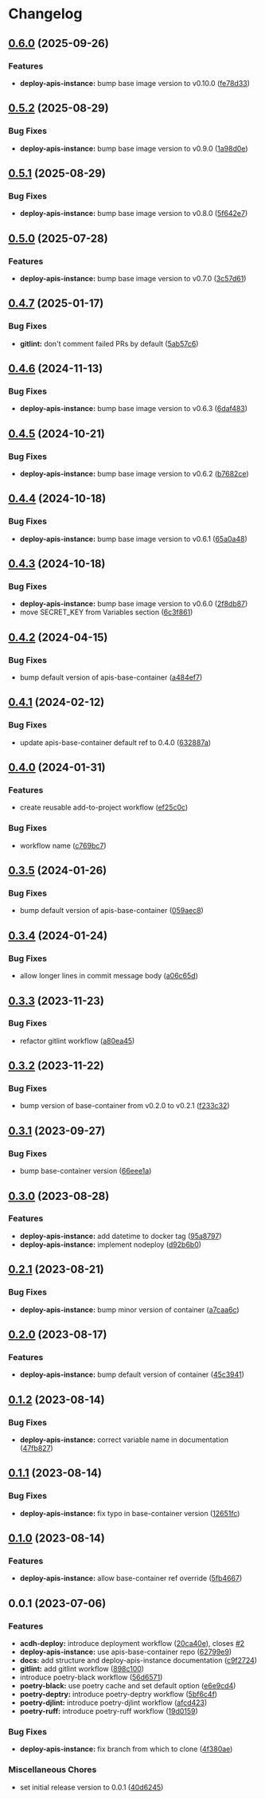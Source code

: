 # Changelog

## [0.6.0](https://github.com/acdh-oeaw/prosnet-workflows/compare/v0.5.2...v0.6.0) (2025-09-26)


### Features

* **deploy-apis-instance:** bump base image version to v0.10.0 ([fe78d33](https://github.com/acdh-oeaw/prosnet-workflows/commit/fe78d33ad2236777d246391ab605802257f4358d))

## [0.5.2](https://github.com/acdh-oeaw/prosnet-workflows/compare/v0.5.1...v0.5.2) (2025-08-29)


### Bug Fixes

* **deploy-apis-instance:** bump base image version to v0.9.0 ([1a98d0e](https://github.com/acdh-oeaw/prosnet-workflows/commit/1a98d0e0e7fca3808b55830619f131ac7527d693))

## [0.5.1](https://github.com/acdh-oeaw/prosnet-workflows/compare/v0.5.0...v0.5.1) (2025-08-29)


### Bug Fixes

* **deploy-apis-instance:** bump base image version to v0.8.0 ([5f642e7](https://github.com/acdh-oeaw/prosnet-workflows/commit/5f642e791f810fd2c29dec7376ad129391fa541e))

## [0.5.0](https://github.com/acdh-oeaw/prosnet-workflows/compare/v0.4.7...v0.5.0) (2025-07-28)


### Features

* **deploy-apis-instance:** bump base image version to v0.7.0 ([3c57d61](https://github.com/acdh-oeaw/prosnet-workflows/commit/3c57d614455d997eba98ae70ec707b419dedd0a3))

## [0.4.7](https://github.com/acdh-oeaw/prosnet-workflows/compare/v0.4.6...v0.4.7) (2025-01-17)


### Bug Fixes

* **gitlint:** don't comment failed PRs by default ([5ab57c6](https://github.com/acdh-oeaw/prosnet-workflows/commit/5ab57c62a9854d0a9ccfb3c0a083f4b6ed869f19))

## [0.4.6](https://github.com/acdh-oeaw/prosnet-workflows/compare/v0.4.5...v0.4.6) (2024-11-13)


### Bug Fixes

* **deploy-apis-instance:** bump base image version to v0.6.3 ([6daf483](https://github.com/acdh-oeaw/prosnet-workflows/commit/6daf4833a955dcbebfa07a2df00e40a96a7c1dc4))

## [0.4.5](https://github.com/acdh-oeaw/prosnet-workflows/compare/v0.4.4...v0.4.5) (2024-10-21)


### Bug Fixes

* **deploy-apis-instance:** bump base image version to v0.6.2 ([b7682ce](https://github.com/acdh-oeaw/prosnet-workflows/commit/b7682ce346ad572cf2c3667b618058f127a3538e))

## [0.4.4](https://github.com/acdh-oeaw/prosnet-workflows/compare/v0.4.3...v0.4.4) (2024-10-18)


### Bug Fixes

* **deploy-apis-instance:** bump base image version to v0.6.1 ([65a0a48](https://github.com/acdh-oeaw/prosnet-workflows/commit/65a0a482a15fc85ef41785a435b8c2b1a8f0311f))

## [0.4.3](https://github.com/acdh-oeaw/prosnet-workflows/compare/v0.4.2...v0.4.3) (2024-10-18)


### Bug Fixes

* **deploy-apis-instance:** bump base image version to v0.6.0 ([2f8db87](https://github.com/acdh-oeaw/prosnet-workflows/commit/2f8db87d5356bc120a2156f0bbd92866a0ee6faf))
* move SECRET_KEY from Variables section  ([6c3f861](https://github.com/acdh-oeaw/prosnet-workflows/commit/6c3f8614f98626a84be7152326bb01e6a60e44bb))

## [0.4.2](https://github.com/acdh-oeaw/prosnet-workflows/compare/v0.4.1...v0.4.2) (2024-04-15)


### Bug Fixes

* bump default version of apis-base-container ([a484ef7](https://github.com/acdh-oeaw/prosnet-workflows/commit/a484ef7cd9da304e6b1be69d2f2fad59f4262403))

## [0.4.1](https://github.com/acdh-oeaw/prosnet-workflows/compare/v0.4.0...v0.4.1) (2024-02-12)


### Bug Fixes

* update apis-base-container default ref to 0.4.0 ([632887a](https://github.com/acdh-oeaw/prosnet-workflows/commit/632887a7432c9d07da0378c80e10b4a256ccad43))

## [0.4.0](https://github.com/acdh-oeaw/prosnet-workflows/compare/v0.3.5...v0.4.0) (2024-01-31)


### Features

* create reusable add-to-project workflow ([ef25c0c](https://github.com/acdh-oeaw/prosnet-workflows/commit/ef25c0cd9eccf344e4f1206f60f1a2ed96a833aa))


### Bug Fixes

* workflow name ([c769bc7](https://github.com/acdh-oeaw/prosnet-workflows/commit/c769bc733d4339b1ae7c9fc9c64d9d26a296b4d7))

## [0.3.5](https://github.com/acdh-oeaw/prosnet-workflows/compare/v0.3.4...v0.3.5) (2024-01-26)


### Bug Fixes

* bump default version of apis-base-container ([059aec8](https://github.com/acdh-oeaw/prosnet-workflows/commit/059aec8aae260af45cb5244eb4dc3e50b3b60c3a))

## [0.3.4](https://github.com/acdh-oeaw/prosnet-workflows/compare/v0.3.3...v0.3.4) (2024-01-24)


### Bug Fixes

* allow longer lines in commit message body ([a06c65d](https://github.com/acdh-oeaw/prosnet-workflows/commit/a06c65d676ec0ffe3bd096c3150320aad09dc4ff))

## [0.3.3](https://github.com/acdh-oeaw/prosnet-workflows/compare/v0.3.2...v0.3.3) (2023-11-23)


### Bug Fixes

* refactor gitlint workflow ([a80ea45](https://github.com/acdh-oeaw/prosnet-workflows/commit/a80ea45434a64391e49f90c563472c7a758fc46e))

## [0.3.2](https://github.com/acdh-oeaw/prosnet-workflows/compare/v0.3.1...v0.3.2) (2023-11-22)


### Bug Fixes

* bump version of base-container from v0.2.0 to v0.2.1 ([f233c32](https://github.com/acdh-oeaw/prosnet-workflows/commit/f233c3293c2d2deb69868d869367d9c3e1b12280))

## [0.3.1](https://github.com/acdh-oeaw/prosnet-workflows/compare/v0.3.0...v0.3.1) (2023-09-27)


### Bug Fixes

* bump base-container version ([66eee1a](https://github.com/acdh-oeaw/prosnet-workflows/commit/66eee1a03e775010034105507c814736b81c3505))

## [0.3.0](https://github.com/acdh-oeaw/prosnet-workflows/compare/v0.2.1...v0.3.0) (2023-08-28)


### Features

* **deploy-apis-instance:** add datetime to docker tag ([95a8797](https://github.com/acdh-oeaw/prosnet-workflows/commit/95a87975f0414a6701ebab8cf511092b14f94a15))
* **deploy-apis-instance:** implement nodeploy ([d92b6b0](https://github.com/acdh-oeaw/prosnet-workflows/commit/d92b6b0795bf9e28e670ea39a82dae895e69944b))

## [0.2.1](https://github.com/acdh-oeaw/prosnet-workflows/compare/v0.2.0...v0.2.1) (2023-08-21)


### Bug Fixes

* **deploy-apis-instance:** bump minor version of container ([a7caa6c](https://github.com/acdh-oeaw/prosnet-workflows/commit/a7caa6c30c77fc6fd3714cb7342123c7ddca3800))

## [0.2.0](https://github.com/acdh-oeaw/prosnet-workflows/compare/v0.1.2...v0.2.0) (2023-08-17)


### Features

* **deploy-apis-instance:** bump default version of container ([45c3941](https://github.com/acdh-oeaw/prosnet-workflows/commit/45c39415ffe56ff5cf2b08b654998c4996c8d76a))

## [0.1.2](https://github.com/acdh-oeaw/prosnet-workflows/compare/v0.1.1...v0.1.2) (2023-08-14)


### Bug Fixes

* **deploy-apis-instance:** correct variable name in documentation ([47fb827](https://github.com/acdh-oeaw/prosnet-workflows/commit/47fb827f0cb1c41e3494350a1862d7f6fc8b0267))

## [0.1.1](https://github.com/acdh-oeaw/prosnet-workflows/compare/v0.1.0...v0.1.1) (2023-08-14)


### Bug Fixes

* **deploy-apis-instance:** fix typo in base-container version ([12651fc](https://github.com/acdh-oeaw/prosnet-workflows/commit/12651fcfe1a7c937f9309e2ba247c7411796433a))

## [0.1.0](https://github.com/acdh-oeaw/prosnet-workflows/compare/v0.0.1...v0.1.0) (2023-08-14)


### Features

* **deploy-apis-instance:** allow base-container ref override ([5fb4667](https://github.com/acdh-oeaw/prosnet-workflows/commit/5fb4667d4587d490063350fd01f080ce03cfda13))

## 0.0.1 (2023-07-06)


### Features

* **acdh-deploy:** introduce deployment workflow ([20ca40e](https://github.com/acdh-oeaw/prosnet-workflows/commit/20ca40ebcbc331aa5acbcc2786455fd5f06cbf8e)), closes [#2](https://github.com/acdh-oeaw/prosnet-workflows/issues/2)
* **deploy-apis-instance:** use apis-base-container repo ([62799e9](https://github.com/acdh-oeaw/prosnet-workflows/commit/62799e92479b27826e2537ed7826f4dc06228bea))
* **docs:** add structure and deploy-apis-instance documentation ([c9f2724](https://github.com/acdh-oeaw/prosnet-workflows/commit/c9f2724c112abdcfcbdaf98c746902c0ec1f6b35))
* **gitlint:** add gitlint workflow ([898c100](https://github.com/acdh-oeaw/prosnet-workflows/commit/898c10039f70d647b7e904f8cfea7c9d15306d4a))
* introduce poetry-black workflow ([56d6571](https://github.com/acdh-oeaw/prosnet-workflows/commit/56d657151ecf020846fcec6c400a90b2ae3305c2))
* **poetry-black:** use poetry cache and set default option ([e6e9cd4](https://github.com/acdh-oeaw/prosnet-workflows/commit/e6e9cd48066f602120969d0f231022f55b560648))
* **poetry-deptry:** introduce poetry-deptry workflow ([5bf6c4f](https://github.com/acdh-oeaw/prosnet-workflows/commit/5bf6c4fec21963faa3d571202512011ffbaff806))
* **poetry-djlint:** introduce poetry-djlint workflow ([afcd423](https://github.com/acdh-oeaw/prosnet-workflows/commit/afcd423c847343b050b3c73aebc4161ea39bb299))
* **poetry-ruff:** introduce poetry-ruff workflow ([19d0159](https://github.com/acdh-oeaw/prosnet-workflows/commit/19d0159ae8c20c1690404a5ee302f4ae8b1b833b))


### Bug Fixes

* **deploy-apis-instance:** fix branch from which to clone ([4f380ae](https://github.com/acdh-oeaw/prosnet-workflows/commit/4f380ae268e6ccddc8692f3ccfef8a98c8591293))


### Miscellaneous Chores

* set initial release version to 0.0.1 ([40d6245](https://github.com/acdh-oeaw/prosnet-workflows/commit/40d62454109f9ca1464785cbc68d531cfcef266e))
